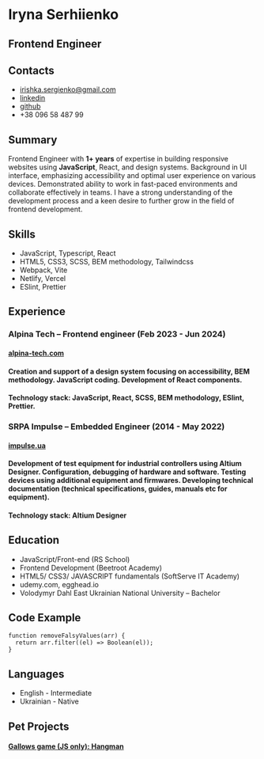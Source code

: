 # Iryna Serhiienko

## Frontend Engineer

## Contacts
* irishka.sergienko@gmail.com
* [linkedin](linkedin.com/in/irynaserhiienko/)
* [github](github.com/IrynaSerhiienko)
* +38 096 58 487 99

## Summary
Frontend Engineer with **1+ years** of expertise in building responsive websites using **JavaScript**, React, and design systems. Background in UI interface, emphasizing accessibility and optimal user experience on various devices. Demonstrated ability to work in fast-paced environments and collaborate effectively in teams. I have a strong understanding of the development process and a keen desire to further grow in the field of frontend development.

## Skills
* JavaScript, Typescript, React
* HTML5, CSS3, SCSS, BEM methodology, Tailwindcss
* Webpack, Vite
* Netlify, Vercel
* ESlint, Prettier

## Experience

### Alpina Tech – Frontend engineer (Feb 2023 - Jun 2024)
#### [alpina-tech.com](https://alpina-tech.com/)

#### Creation and support of a design system focusing on accessibility, BEM methodology. JavaScript coding. Development of React components.

#### Technology stack: JavaScript, React, SCSS, BEM methodology, ESlint, Prettier.

### SRPA Impulse – Embedded Engineer (2014 - May 2022)

#### [impulse.ua](https://impulse.ua/index.php/ua/)

#### Development of test equipment for industrial controllers using Altium Designer. Configuration, debugging of hardware and software. Testing devices using additional equipment and firmwares. Developing technical documentation (technical specifications, guides, manuals etc for equipment).

#### Technology stack: Altium Designer

## Education

* JavaScript/Front-end (RS School)
* Frontend Development (Beetroot Academy)
* HTML5/ CSS3/ JAVASCRIPT fundamentals (SoftServe IT Academy)
* udemy.com, egghead.io
* Volodymyr Dahl East Ukrainian National University – Bachelor

## Code Example
```
function removeFalsyValues(arr) {
  return arr.filter((el) => Boolean(el));
}
```

## Languages
* English - Intermediate
* Ukrainian - Native

## Pet Projects
#### [Gallows game (JS only): Hangman](https://rolling-scopes-school.github.io/irynaserhiienko-JSFE2023Q4/hangman/)





